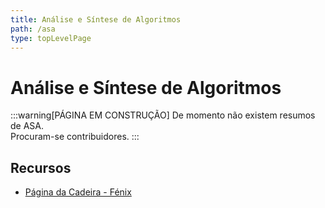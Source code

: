 ```yaml
---
title: Análise e Síntese de Algoritmos
path: /asa
type: topLevelPage
---
```


# Análise e Síntese de Algoritmos

:::warning[PÁGINA EM CONSTRUÇÃO]
De momento não existem resumos de ASA.  
Procuram-se contribuidores.
:::

## Recursos

- [Página da Cadeira - Fénix](https://fenix.tecnico.ulisboa.pt/disciplinas/ASA/2021-2022/1-semestre)
